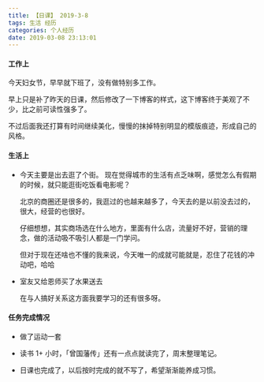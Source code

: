 ```yaml
---
title: 【日课】 2019-3-8
tags: 生活 经历
categories: 个人经历
date: 2019-03-08 23:13:01
---
```



#### 工作上
今天妇女节，早早就下班了，没有做特别多工作。

早上只是补了昨天的日课，然后修改了一下博客的样式，这下博客终于美观了不少，比之前可读性强多了。

不过后面我还打算有时间继续美化，慢慢的抹掉特别明显的模版痕迹，形成自己的风格。

#### 生活上

* 今天主要是出去逛了个街。
  现在觉得城市的生活有点乏味啊，感觉怎么有假期的时候，就只能逛街吃饭看电影呢？
  
  北京的商圈还是很多的，我逛过的也越来越多了，今天去的是以前没去过的，很大，经营的也很好。

  仔细想想，其实商场选在什么地方，里面有什么店，流量好不好，营销的理念，做的活动吸不吸引人都是一门学问。

  但对于现在还啥也不懂的我来说，今天唯一的成就可能就是，忍住了花钱的冲动吧，哈哈
  
* 室友又给恩师买了水果送去
  
  在与人搞好关系这方面我要学习的还有很多呀。


#### 任务完成情况
* 做了运动一套
  
* 读书 1+ 小时，「曾国藩传」还有一点点就读完了，周末整理笔记。
  
* 日课也完成了，以后按时完成的就不写了，希望渐渐能养成习惯。


